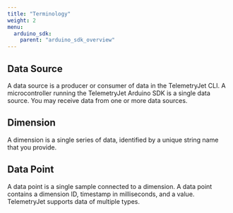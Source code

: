 ```yaml
---
title: "Terminology"
weight: 2
menu:
  arduino_sdk:
    parent: "arduino_sdk_overview"
---
```


## Data Source

A data source is a producer or consumer of data in the TelemetryJet CLI. A microcontroller running the TelemetryJet Arduino SDK is a single data source. You may receive data from one or more data sources.

## Dimension

A dimension is a single series of data, identified by a unique string name that you provide. 

## Data Point

A data point is a single sample connected to a dimension. A data point contains a dimension ID, timestamp in milliseconds, and a value. TelemetryJet supports data of multiple types.